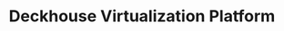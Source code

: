 ---
title: "Deckhouse Virtualization Platform"
permalink: en/virtualization-platform/documentation/user/disks.html
---